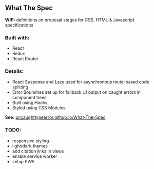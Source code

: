 ## What The Spec
**WIP:** definitions on proposal stages for CSS, HTML & Javascript specifications

### Built with:
- React
- Redux
- React Router

### Details:
- React Suspense and Lazy used for asynchronous route-based code splitting
- Error Boundries set up for fallback UI output on caught errors in component trees
- Built using Hooks
- Styled using CSS Modules

**See:** [uncaughttypeerror.github.io/What-The-Spec](https://uncaughttypeerror.github.io/What-The-Spec/)

### TODO:
- responsive styling
- light/dark themes
- add citation links in views
- enable service worker
- setup PWA